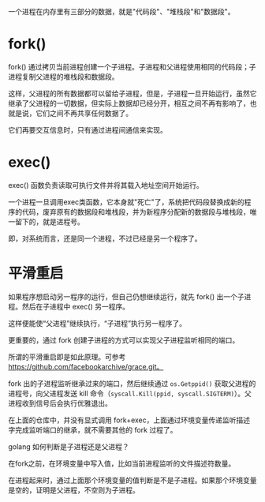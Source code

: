 

一个进程在内存里有三部分的数据，就是"代码段"、"堆栈段"和"数据段"。


# fork()

fork() 通过拷贝当前进程创建一个子进程。子进程和父进程使用相同的代码段；子进程复制父进程的堆栈段和数据段。


这样，父进程的所有数据都可以留给子进程，但是，子进程一旦开始运行，虽然它继承了父进程的一切数据，但实际上数据却已经分开，相互之间不再有影响了，也就是说，它们之间不再共享任何数据了。

它们再要交互信息时，只有通过进程间通信来实现。

# exec()

exec() 函数负责读取可执行文件并将其载入地址空间开始运行。

一个进程一旦调用exec类函数，它本身就"死亡"了，系统把代码段替换成新的程序的代码，废弃原有的数据段和堆栈段，并为新程序分配新的数据段与堆栈段，唯一留下的，就是进程号。


即，对系统而言，还是同一个进程，不过已经是另一个程序了。

# 平滑重启


如果程序想启动另一程序的运行，但自己仍想继续运行，就先 fork() 出一个子进程。然后在子进程中 exec() 另一程序。

这样便能使“父进程”继续执行，“子进程”执行另一程序了。

更重要的，通过 fork 创建子进程的方式可以实现父子进程监听相同的端口。



所谓的平滑重启即是如此原理。可参考 https://github.com/facebookarchive/grace.git。

fork 出的子进程监听继承过来的端口，然后继续通过 `os.Getppid()` 获取父进程的进程号，向父进程发送 kill 命令（`syscall.Kill(ppid, syscall.SIGTERM)`）。父进程收到信号后会执行优雅退出。


在上面的仓库中，并没有显式调用 fork+exec，上面通过环境变量传递监听描述字完成监听端口的继承，就不需要其他的 fork 过程了。

golang 如何判断是子进程还是父进程？

在fork之前，在环境变量中写入值，比如当前进程监听的文件描述符数量。

在进程起来时，通过上面那个环境变量的值判断是不是子进程。如果那个环境变量是空的，证明是父进程，不空则为子进程。